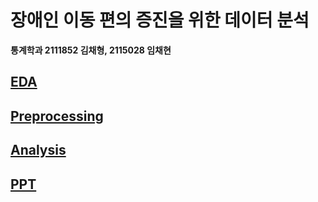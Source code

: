 # 장애인 이동 편의 증진을 위한 데이터 분석
  
**통계학과 2111852 김채형, 2115028 임채현**

## [EDA](https://github.com/chaehyounng/BarrierFreeMoblityDataAnalysis/blob/main/Code/EDA)

## [Preprocessing](https://github.com/chaehyounng/BarrierFreeMoblityDataAnalysis/blob/main/Code/Preprocessing)

## [Analysis](https://github.com/chaehyounng/BarrierFreeMoblityDataAnalysis/blob/main/Code/Analysis)

## [PPT](https://github.com/chaehyounng/BarrierFreeMoblityDataAnalysis/blob/main/PPT)
